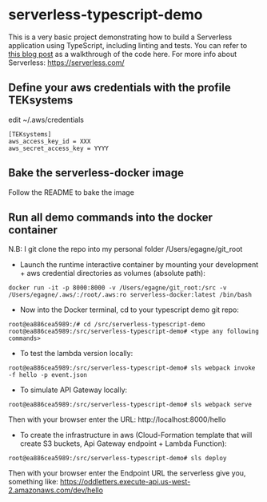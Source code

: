 # serverless-typescript-demo

This is a very basic project demonstrating how to build a Serverless application using TypeScript, including linting and tests. You can refer to [this blog post](https://gregshackles.com/getting-started-with-serverless-and-typescript/) as a walkthrough of the code here.
For more info about Serverless: https://serverless.com/

## Define your aws credentials with the profile TEKsystems
edit ~/.aws/credentials

```
[TEKsystems]
aws_access_key_id = XXX
aws_secret_access_key = YYYY
```

## Bake the serverless-docker image
Follow the README to bake the image 

## Run all demo commands into the docker container

N.B: I git clone the repo into my personal folder /Users/egagne/git_root

- Launch the runtime interactive container by mounting your development + aws credential directories as volumes  (absolute path):
```
docker run -it -p 8000:8000 -v /Users/egagne/git_root:/src -v /Users/egagne/.aws/:/root/.aws:ro serverless-docker:latest /bin/bash
```

- Now into the Docker terminal, cd to your typescript demo git repo:
```
root@ea886cea5989:/# cd /src/serverless-typescript-demo
root@ea886cea5989:/src/serverless-typescript-demo# <type any following commands>
```

- To test the lambda version locally:
```
root@ea886cea5989:/src/serverless-typescript-demo# sls webpack invoke -f hello -p event.json
```

- To simulate API Gateway locally:
```
root@ea886cea5989:/src/serverless-typescript-demo# sls webpack serve
```
Then with your browser enter the URL: http://localhost:8000/hello

- To create the infrastructure in aws (Cloud-Formation template that will create S3 buckets, Api Gateway endpoint + Lambda Function):
```
root@ea886cea5989:/src/serverless-typescript-demo# sls deploy
```
Then with your browser enter the Endpoint URL the serverless give you, something like: https://oddletters.execute-api.us-west-2.amazonaws.com/dev/hello


